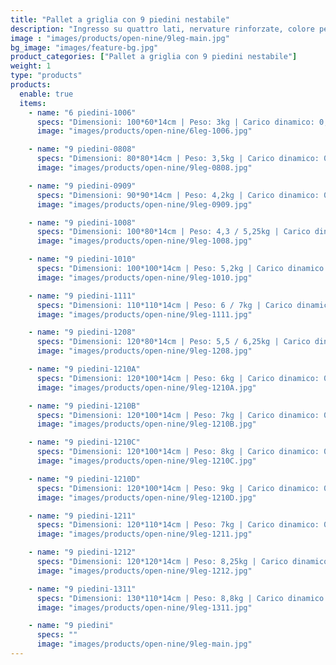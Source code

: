 ```yaml
---
title: "Pallet a griglia con 9 piedini nestabile"
description: "Ingresso su quattro lati, nervature rinforzate, colore personalizzabile"
image : "images/products/open-nine/9leg-main.jpg"
bg_image: "images/feature-bg.jpg"
product_categories: ["Pallet a griglia con 9 piedini nestabile"]
weight: 1
type: "products"
products:
  enable: true
  items:
    - name: "6 piedini-1006"
      specs: "Dimensioni: 100*60*14cm | Peso: 3kg | Carico dinamico: 0,2t"
      image: "images/products/open-nine/6leg-1006.jpg"

    - name: "9 piedini-0808"
      specs: "Dimensioni: 80*80*14cm | Peso: 3,5kg | Carico dinamico: 0,2t"
      image: "images/products/open-nine/9leg-0808.jpg"

    - name: "9 piedini-0909"
      specs: "Dimensioni: 90*90*14cm | Peso: 4,2kg | Carico dinamico: 0,2t"
      image: "images/products/open-nine/9leg-0909.jpg"

    - name: "9 piedini-1008"
      specs: "Dimensioni: 100*80*14cm | Peso: 4,3 / 5,25kg | Carico dinamico: 0,4t"
      image: "images/products/open-nine/9leg-1008.jpg"

    - name: "9 piedini-1010"
      specs: "Dimensioni: 100*100*14cm | Peso: 5,2kg | Carico dinamico: 0,4t"
      image: "images/products/open-nine/9leg-1010.jpg"

    - name: "9 piedini-1111"
      specs: "Dimensioni: 110*110*14cm | Peso: 6 / 7kg | Carico dinamico: 0,4 / 0,5t"
      image: "images/products/open-nine/9leg-1111.jpg"

    - name: "9 piedini-1208"
      specs: "Dimensioni: 120*80*14cm | Peso: 5,5 / 6,25kg | Carico dinamico: 0,4 / 0,6t"
      image: "images/products/open-nine/9leg-1208.jpg"

    - name: "9 piedini-1210A"
      specs: "Dimensioni: 120*100*14cm | Peso: 6kg | Carico dinamico: 0,4t"
      image: "images/products/open-nine/9leg-1210A.jpg"

    - name: "9 piedini-1210B"
      specs: "Dimensioni: 120*100*14cm | Peso: 7kg | Carico dinamico: 0,5t"
      image: "images/products/open-nine/9leg-1210B.jpg"

    - name: "9 piedini-1210C"
      specs: "Dimensioni: 120*100*14cm | Peso: 8kg | Carico dinamico: 0,6t"
      image: "images/products/open-nine/9leg-1210C.jpg"

    - name: "9 piedini-1210D"
      specs: "Dimensioni: 120*100*14cm | Peso: 9kg | Carico dinamico: 0,7t"
      image: "images/products/open-nine/9leg-1210D.jpg"

    - name: "9 piedini-1211"
      specs: "Dimensioni: 120*110*14cm | Peso: 7kg | Carico dinamico: 0,6t"
      image: "images/products/open-nine/9leg-1211.jpg"

    - name: "9 piedini-1212"
      specs: "Dimensioni: 120*120*14cm | Peso: 8,25kg | Carico dinamico: 0,7t"
      image: "images/products/open-nine/9leg-1212.jpg"

    - name: "9 piedini-1311"
      specs: "Dimensioni: 130*110*14cm | Peso: 8,8kg | Carico dinamico: 0,8t"
      image: "images/products/open-nine/9leg-1311.jpg"

    - name: "9 piedini"
      specs: ""
      image: "images/products/open-nine/9leg-main.jpg"
---
```

